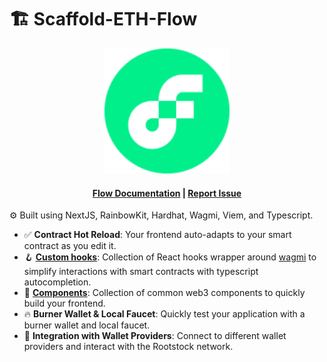 # 🏗 Scaffold-ETH-Flow

<div align="center">
<img src="packages/nextjs/public/flow.png" width="200" />
</div>

<h4 align="center">
  <a href="https://developers.flow.com/">Flow Documentation</a>
  | <a href="https://github.com/siddhant-k08/scaffold-eth-flow/issues">Report Issue</a>
</h4>

⚙️ Built using NextJS, RainbowKit, Hardhat, Wagmi, Viem, and Typescript.

-   ✅ **Contract Hot Reload**: Your frontend auto-adapts to your smart contract as you edit it.
-   🪝 **[Custom hooks](https://docs.scaffoldeth.io/hooks/)**: Collection of React hooks wrapper around [wagmi](https://wagmi.sh/) to simplify interactions with smart contracts with typescript autocompletion.
-   🧱 [**Components**](https://docs.scaffoldeth.io/components/): Collection of common web3 components to quickly build your frontend.
-   🔥 **Burner Wallet & Local Faucet**: Quickly test your application with a burner wallet and local faucet.
-   🔐 **Integration with Wallet Providers**: Connect to different wallet providers and interact with the Rootstock network.
<!-- 
![Front Page](./packages/nextjs/public/front_page.png)

## Requirements

Before you begin, you need to install the following tools:

-   [Node (>= v18.18)](https://nodejs.org/en/download/)
-   Yarn ([v1](https://classic.yarnpkg.com/en/docs/install/) or [v2+](https://yarnpkg.com/getting-started/install))
-   [Git](https://git-scm.com/downloads)

## Quickstart

To get started, follow the steps below:

1. Clone this repo & install dependencies

```sh
git clone https://github.com/siddhant-k08/scaffold-eth-rootstock.git
```

2. Open the project directory and install dependencies

```sh
cd scaffold-eth-rootstock && yarn install
```

3. Setup `.env` file for Hardhat:

Make a copy of `.env.example` in `packages/hardhat` folder, name it `.env` and enter the respective values

```
DEPLOYER_PRIVATE_KEY=
ROOTSTOCK_RPC_URL=https://rpc.testnet.rootstock.io/YOUR_API_KEY_HERE
```

4. Deploying smart contracts on Rootstock:

Once the `.env` file is setup, you can now run the below command in your terminal.

```sh
yarn deploy
```

This command deploys a test smart contract to the Rootstock testnet network. The contract is located in `packages/hardhat/contracts` and can be modified to suit your needs. The `yarn deploy` command uses the deploy script located in `packages/hardhat/deploy` to deploy the contract to the network. You can also customize the deploy script.

5. Setup `.env` file for Next.js app (optional):

Make a copy of `.env.example` in `packages/nextjs` folder, name it `.env` and enter the respective values

```
NEXT_PUBLIC_WALLET_CONNECT_PROJECT_ID=
NEXT_PUBLIC_ROOTSTOCK_RPC_URL=https://rpc.testnet.rootstock.io/YOUR_API_KEY_HERE
```

6. On a second terminal, start your NextJS app:

```
yarn start
```

Visit your app on: `http://localhost:3000`. You can interact with your smart contract using the `Debug Contracts` page. You can tweak the app config in `packages/nextjs/scaffold.config.ts`.

**What's next**:

-   Edit your smart contract `YourContract.sol` in `packages/hardhat/contracts`
-   Edit your frontend homepage at `packages/nextjs/app/page.tsx`. For guidance on [routing](https://nextjs.org/docs/app/building-your-application/routing/defining-routes) and configuring [pages/layouts](https://nextjs.org/docs/app/building-your-application/routing/pages-and-layouts) checkout the Next.js documentation.
-   Edit your deployment scripts in `packages/hardhat/deploy`
-   Edit your smart contract test in: `packages/hardhat/test`. To run test use `yarn hardhat:test`

## Rootstock Network Configuration

This scaffold is configured for Rootstock Testnet by default. Here are the network details:

- **Network Name**: Rootstock Testnet
- **Chain ID**: 31
- **Currency**: tRBTC (Test Rootstock Bitcoin)
- **RPC URL**: `https://rpc.testnet.rootstock.io`
- **Explorer**: `https://explorer.testnet.rootstock.io`

### Getting Rootstock Testnet tRBTC

You can get testnet tRBTC from the [Rootstock Faucet](https://faucet.rootstock.io/).

## Documentation

Visit our [Rootstock docs](https://docs.rootstock.io) to learn how to start building with Rootstock.

To know more about Scaffold-ETH features, check out their [website](https://scaffoldeth.io). -->
